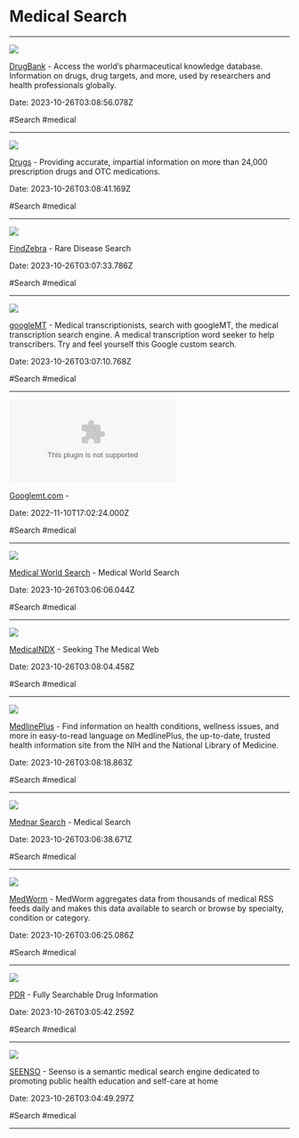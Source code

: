 # Medical Search

---

![](https://rdl.ink/render/https%3A%2F%2Fgo.drugbank.com%2F)

[DrugBank](https://go.drugbank.com/) - Access the world’s pharmaceutical knowledge database. Information on drugs, drug targets, and more, used by researchers and health professionals globally.

Date: 2023-10-26T03:08:56.078Z

#Search #medical

---

![](https://www.drugs.com/img/social/ddc-opengraph-logomark.png)

[Drugs](https://www.drugs.com/) - Providing accurate, impartial information on more than 24,000 prescription drugs and OTC medications.

Date: 2023-10-26T03:08:41.169Z

#Search #medical

---

![](https://rdl.ink/render/https%3A%2F%2Ffindzebra.com%2F)

[FindZebra](https://findzebra.com/) - Rare Disease Search

Date: 2023-10-26T03:07:33.786Z

#Search #medical

---

![](https://rdl.ink/render/https%3A%2F%2Fwww.googlemt.com%2F%23gsc.tab%3D0)

[googleMT](https://www.googlemt.com/#gsc.tab=0) - Medical transcriptionists, search with googleMT, the medical transcription search engine. A medical transcription word seeker to help transcribers. Try and feel yourself this Google custom search.

Date: 2023-10-26T03:07:10.768Z

#Search #medical

---

![](https://rdl.ink/render/https%3A%2F%2Fwww.googlemt.com)

[Googlemt.com](https://www.googlemt.com) - 

Date: 2022-11-10T17:02:24.000Z

#Search #medical

---

![](https://rdl.ink/render/https%3A%2F%2Fwww.mwsearch.com%2Fmwsframetemplate.htm%3Fhttps%3A%2F%2Fwww.mwsearch.com%2F)

[Medical World Search](https://www.mwsearch.com/mwsframetemplate.htm?https://www.mwsearch.com/) - Medical World Search

Date: 2023-10-26T03:06:06.044Z

#Search #medical

---

![](https://rdl.ink/render/https%3A%2F%2Fmedicalndx.com%2F)

[MedicalNDX](https://medicalndx.com/) - Seeking The Medical Web

Date: 2023-10-26T03:08:04.458Z

#Search #medical

---

![](https://medlineplus.gov/images/share_home_1.jpg)

[MedlinePlus](https://medlineplus.gov/) - Find information on health conditions, wellness issues, and more in easy-to-read language on MedlinePlus, the up-to-date, trusted health information site from the NIH and the National Library of Medicine.

Date: 2023-10-26T03:08:18.863Z

#Search #medical

---

![](https://up.raindrop.io/raindrop/thumbs/668/004/296/data_URI_file_1698289598695.jpeg)

[Mednar Search](https://mednar.com/mednar/desktop/en/search.html) - Medical Search

Date: 2023-10-26T03:06:38.671Z

#Search #medical

---

![](https://rdl.ink/render/https%3A%2F%2Fmedworm.com%2F)

[MedWorm](https://medworm.com/) - MedWorm aggregates data from thousands of medical RSS feeds daily and makes this data available to search or browse by specialty, condition or category.

Date: 2023-10-26T03:06:25.086Z

#Search #medical

---

![](https://rdl.ink/render/https%3A%2F%2Fwww.pdr.net%2F)

[PDR](https://www.pdr.net/) - Fully Searchable Drug Information

Date: 2023-10-26T03:05:42.259Z

#Search #medical

---

![](https://rdl.ink/render/https%3A%2F%2Fwww.seenso.com%2F)

[SEENSO](https://www.seenso.com/) - Seenso is a semantic medical search engine dedicated to promoting public health education and self-care at home

Date: 2023-10-26T03:04:49.297Z

#Search #medical

---

